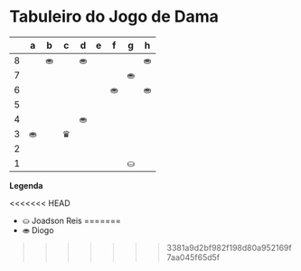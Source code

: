 # Tabuleiro do Jogo de Dama

|   | a | b | c | d | e | f | g | h |
|---|---|---|---|---|---|---|---|---|
| 8 |   |⛂ |   |⛂ |   |   |   |⛂ |
| 7 |   |   |   |   |   |   |⛂ |   |
| 6 |   |   |   |   |   | ⛂|   |⛂ |
| 5 |   |   |   |   |   |   | |   |
| 4 |   |   |   |⛂    |   |   |   |  |
| 3 | ⛂|   | ♛|   |  |   |  |   |
| 2 |   |   |   |   |   |  |   |  |
| 1 |   |   |   |   |   |   |⛀ |   |

**Legenda**

<<<<<<< HEAD
- ⛀ Joadson Reis
=======
- ⛂ Diogo
>>>>>>> 3381a9d2bf982f198d80a952169f7aa045f65d5f
